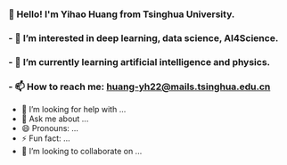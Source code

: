 ### 👋 Hello! I'm Yihao Huang from Tsinghua University.
### - 🔭 I’m interested in deep learning, data science, AI4Science.
### - 🌱 I’m currently learning artificial intelligence and physics.
### - 📫 How to reach me: huang-yh22@mails.tsinghua.edu.cn
- 🤔 I’m looking for help with ...
- 💬 Ask me about ...
- 😄 Pronouns: ...
- ⚡ Fun fact: ...
- 👯 I’m looking to collaborate on ...
<!--
**TheStarFrost/TheStarFrost** is a ✨ _special_ ✨ repository because its `README.md` (this file) appears on your GitHub profile.

Here are some ideas to get you started:

- 🔭 I’m currently working on ...
- 🌱 I’m currently learning ...
- 👯 I’m looking to collaborate on ...
- 🤔 I’m looking for help with ...
- 💬 Ask me about ...
- 📫 How to reach me: ...
- 😄 Pronouns: ...
- ⚡ Fun fact: ...
-->
